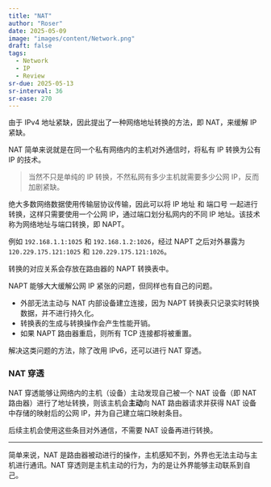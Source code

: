 ```yaml
---
title: "NAT"
author: "Roser"
date: 2025-05-09
image: "images/content/Network.png"
draft: false
tags:
  - Network
  - IP
  - Review
sr-due: 2025-05-13
sr-interval: 36
sr-ease: 270
---
```

由于 IPv4 地址紧缺，因此提出了一种网络地址转换的方法，即 NAT，来缓解 IP 紧缺。

NAT 简单来说就是在同一个私有网络内的主机对外通信时，将私有 IP 转换为公有 IP 的技术。

> 当然不只是单纯的 IP 转换，不然私网有多少主机就需要多少公网 IP，反而加剧紧缺。

绝大多数网络数据使用传输层协议传输，因此可以将 IP 地址 和 端口号 一起进行转换，这样只需要使用一个公网 IP，通过端口划分私网内的不同 IP 地址。该技术称为网络地址与端口转换，即 NAPT。

例如 `192.168.1.1:1025` 和 `192.168.1.2:1026`，经过 NAPT 之后对外暴露为 `120.229.175.121:1025` 和 `120.229.175.121:1026`。

转换的对应关系会存放在路由器的 NAPT 转换表中。

NAPT 能够大大缓解公网 IP 紧张的问题，但同样也有自己的问题。
- 外部无法主动与 NAT 内部设备建立连接，因为 NAPT 转换表只记录实时转换数据，并不进行持久化。
- 转换表的生成与转换操作会产生性能开销。
- 如果 NAPT 路由器重启，则所有 TCP 连接都将被重置。

解决这类问题的方法，除了改用 IPv6，还可以进行 NAT 穿透。
### NAT 穿透

NAT 穿透能够让网络内的主机（设备）主动发现自己被一个 NAT 设备（即 NAT 路由器）进行了地址转换，则该主机会**主动**向 NAT 路由器请求并获得 NAT 设备中存储的映射后的公网 IP，并为自己建立端口映射条目。

后续主机会使用这些条目对外通信，不需要 NAT 设备再进行转换。
***
简单来说，NAT 是路由器被动进行的操作，主机感知不到，外界也无法主动与主机进行通讯。NAT 穿透则是主机主动的行为，为的是让外界能够主动联系到自己。